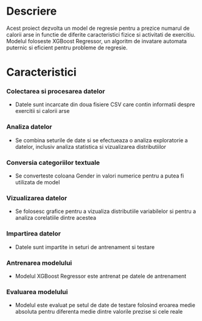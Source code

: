 <h1>Descriere</h1>
<p>Acest proiect dezvolta un model de regresie pentru a prezice numarul de calorii arse in functie de diferite caracteristici fizice si activitati de exercitiu. Modelul foloseste XGBoost Regressor, un algoritm de invatare automata puternic si eficient pentru probleme de regresie.</p>
<h1>Caracteristici</h1>
<h3>Colectarea si procesarea datelor</h3>
<ul>
  <li>Datele sunt incarcate din doua fisiere CSV care contin informatii despre exercitii si calorii arse</li>
</ul>
<h3>Analiza datelor</h3> 
<ul>
  <li>Se combina seturile de date si se efectueaza o analiza exploratorie a datelor, inclusiv analiza statistica si vizualizarea distributiilor</li>
</ul>
<h3>Conversia categoriilor textuale</h3>
<ul>
  <li>Se converteste coloana Gender in valori numerice pentru a putea fi utilizata de model</li>
</ul>
<h3>Vizualizarea datelor</h3>
<ul>
  <li>Se folosesc grafice pentru a vizualiza distributiile variabilelor si pentru a analiza corelatiile dintre acestea</li>
</ul>
<h3>Impartirea datelor</h3>
<ul>
  <li>Datele sunt impartite in seturi de antrenament si testare</li>
</ul>
<h3>Antrenarea modelului</h3>
<ul>
  <li>Modelul XGBoost Regressor este antrenat pe datele de antrenament</li>
</ul>
<h3>Evaluarea modelului</h3>
<ul>
  <li>Modelul este evaluat pe setul de date de testare folosind eroarea medie absoluta pentru diferenta medie dintre valorile prezise si cele reale</li>
</ul>
